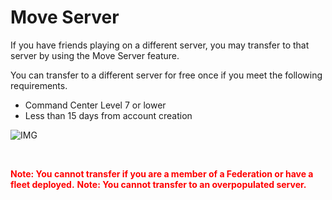 # Move Server

 If you have friends playing on a different server, you may transfer to that server by using the Move Server feature.

You can transfer to a different server for free once if you meet the following requirements.

- Command Center Level 7 or lower
- Less than 15 days from account creation

![IMG]()

<br>

<font color="red">**Note: You cannot transfer if you are a member of a Federation or have a fleet deployed.**</font>
<font color="red">**Note: You cannot transfer to an overpopulated server.**</font>